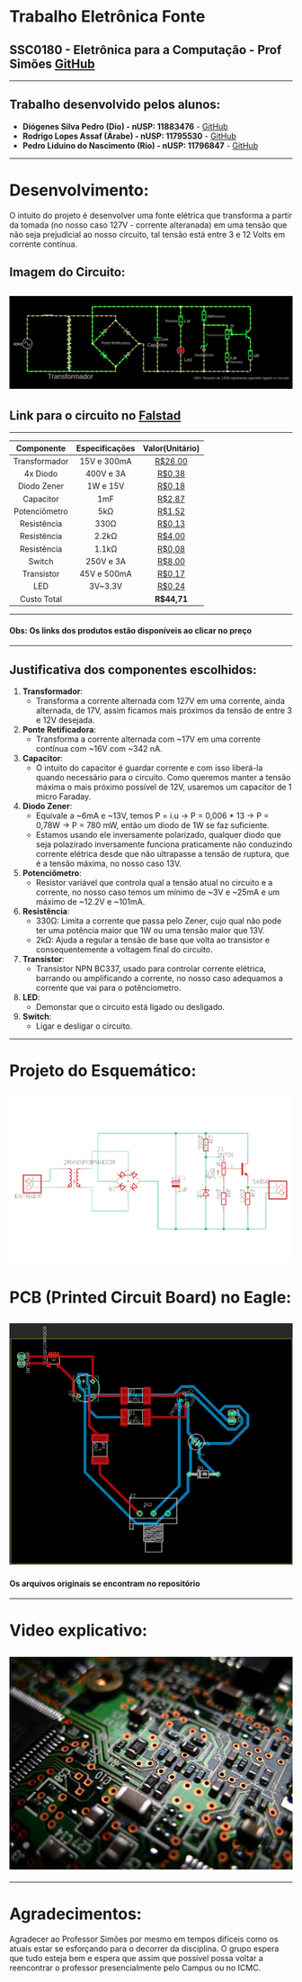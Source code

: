 # **Trabalho Eletrônica Fonte**
## **SSC0180 - Eletrônica para a Computação - Prof Simões** [GitHub](https://github.com/simoesusp)
--------
## **Trabalho desenvolvido pelos alunos:**
- **Diógenes Silva Pedro (Dio) - nUSP: 11883476** - [GitHub](https://github.com/DioUSP)
- **Rodrigo Lopes Assaf (Árabe) - nUSP: 11795530** - [GitHub](https://github.com/Roassaf)
- **Pedro Liduino do Nascimento (Rio) - nUSP: 11796847** - [GitHub](https://github.com/pedronii)
--------
# **Desenvolvimento:**
O intuito do projeto é desenvolver uma fonte elétrica que transforma a partir da tomada (no nosso caso 127V - corrente alteranada) em uma tensão que não seja prejudicial ao nosso circuito, tal tensão está entre 3 e 12 Volts em corrente contínua.
## **Imagem do Circuito:**
## [![Falstad](Imagens/Falstad.png)](http://tinyurl.com/yblaal2l)
## **Link para o circuito no [Falstad](http://tinyurl.com/yblaal2l)** 
--------
| **Componente** | **Especificações** | **Valor(Unitário)** |
|:---------------:|:-------------:|:---------------:|
|Transformador | 15V e 300mA | [R$26,00](https://produto.mercadolivre.com.br/MLB-802952898-transformador-primario-0110-0110-secundario-015v-300ma-_JM?matt_tool=82322591&matt_word&gclid=EAIaIQobChMIhsubx8z_6QIVjoSRCh005QUsEAkYCiABEgKHK_D_BwE&quantity=1) |
|4x Diodo | 400V e 3A | [R$0,38](https://www.autoeletronica.net/produtos/diodo-retificador-1n5404) |
|Diodo Zener | 1W e 15V | [R$0,18](https://www.autoeletronica.net/produtos/diodo-zener-1n4744a-15v-1w) |
|Capacitor | 1mF | [R$2,87](https://produto.mercadolivre.com.br/MLB-1499835576-capacitor-eletrolitico-1mf-x-400v-kit-c10-pcs-_JM?quantity=1#position=1&type=item&tracking_id=fa215f29-9e58-4df8-935f-7aea9beaf1e2) |
|Potenciômetro | 5kΩ | [R$1,52](https://www.americanas.com.br/produto/212584212/potenciometro-linear-5k-16mm-eixo-estriado?WT.srch=1&acc=e789ea56094489dffd798f86ff51c7a9&epar=bp_pl_00_go_inf-aces_acessorios_geral_gmv&gclid=EAIaIQobChMIlqedgtb_6QIVwoORCh24ZwAEEAkYAiABEgI6w_D_BwE&i=5d712b2d49f937f6250d8225&o=5d6e754f6c28a3cb50909602&opn=YSMESP&sellerid=10428528000110) |
|Resistência | 330Ω | [R$0,13](https://produto.mercadolivre.com.br/MLB-1342907792-resistor-330-ohms-100-unidades-_JM?quantity=1#position=1&type=item&tracking_id=64df90b6-86bd-4de3-8a9f-d59c6ad031f4) |
|Resistência | 2.2kΩ | [R$4,00](https://www.sotudo.com.br/produto/resistor-1w-2-2k-ohms) |
|Resistência | 1.1kΩ | [R$0,08](https://www.baudaeletronica.com.br/resistor-1k1-5-1-4w.html) |
|Switch | 250V e 3A | [R$8,00](https://produto.mercadolivre.com.br/MLB-1300399738-boto-chave-gangorra-mini-interruptor-liga-desliga-on-off-10x15mm-kcd13-101-3a-250v-arduino-_JM?variation=42249952649&quantity=1#reco_item_pos=0&reco_backend=machinalis-seller-items-pdp&reco_backend_type=low_level&reco_client=vip-seller_items-above&reco_id=3b5ba658-e897-4edb-bdb5-659b62db67cc) |
|Transistor | 45V e 500mA | [R$0,17](https://www.baudaeletronica.com.br/transistor-npn-bc337.html) |
|LED | 3V~3.3V | [R$0,24](https://www.baudaeletronica.com.br/led-de-alto-brilho-branco.html) |
|Custo Total | | **R$44,71** |
--------
#### Obs: Os links dos produtos estão disponíveis ao clicar no preço
--------
## **Justificativa dos componentes escolhidos:**
1. **Transformador**:
    * Transforma a corrente alternada com 127V em uma corrente, ainda alternada, de 17V, assim ficamos mais próximos da tensão de entre 3 e 12V desejada.
2. **Ponte Retificadora**:
    * Transforma a corrente alternada com ~17V em uma corrente contínua com ~16V com ~342 nA.
3. **Capacitor**:
    * O intuito do capacitor é guardar corrente e com isso liberá-la quando necessário para o circuito. Como queremos manter a tensão máxima o mais próximo possível de 12V, usaremos um capacitor de 1 micro Faraday. 
4. **Diodo Zener**:
    * Equivale a ~6mA e ~13V, temos P = i.u -> P = 0,006 * 13 -> P = 0,78W -> P = 780 mW, então um diodo de 1W se faz suficiente.
    * Estamos usando ele inversamente polarizado, qualquer diodo que seja polazirado inversamente funciona praticamente não conduzindo corrente elétrica desde que não ultrapasse a tensão de ruptura, que é a tensão máxima, no nosso caso 13V. 
5. **Potenciômetro**:
    * Resistor variável que controla qual a tensão atual no circuito e a corrente, no nosso caso temos um mínimo de ~3V e ~25mA e um máximo de ~12.2V e ~101mA. 
6. **Resistência**:
    * 330Ω: Limita a corrente que passa pelo Zener, cujo qual não pode ter uma potência maior que 1W ou uma tensão maior que 13V.
    * 2kΩ: Ajuda a regular a tensão de base que volta ao transistor e consequentemente a voltagem final do circuito.
7. **Transistor**:
    * Transistor NPN BC337, usado para controlar corrente elétrica, barrando ou amplificando a corrente, no nosso caso adequamos a corrente que vai para o potênciometro. 
8. **LED**:
    * Demonstar que o circuito está ligado ou desligado.
9. **Switch**:
    * Ligar e desligar o circuito.
--------
# Projeto do Esquemático:
## ![Esquemático](Imagens/Esquematico.png)
# PCB (Printed Circuit Board) no Eagle:
## ![PCB](Imagens/PCB.png)
#### Os arquivos originais se encontram no repositório
--------
# Video explicativo:
## [![Imagem da Thumbnail](Imagens/eletronica.jpg)]()
--------
# Agradecimentos:
Agradecer ao Professor Simões por mesmo em tempos difíceis como os atuais estar se esforçando para o decorrer da disciplina. O grupo espera que tudo esteja bem e espera que assim que possível possa voltar a reencontrar o professor presencialmente pelo Campus ou no ICMC.